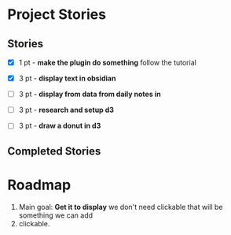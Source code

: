 # Project Stories

## Stories

- [X] 1 pt - **make the plugin do something** follow the tutorial
- [X] 3 pt - **display text in obsidian** 
- [ ] 3 pt - **display from data from daily notes in**
- [ ] 3 pt - **research and setup d3**
- [ ] 3 pt - **draw a donut in d3**


## Completed Stories


# Roadmap
1. Main goal:  **Get it to display** we don't need clickable that will be something we can add
2. clickable.
